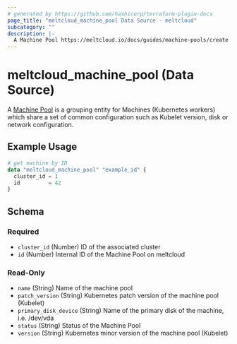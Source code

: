 ```yaml
---
# generated by https://github.com/hashicorp/terraform-plugin-docs
page_title: "meltcloud_machine_pool Data Source - meltcloud"
subcategory: ""
description: |-
  A Machine Pool https://meltcloud.io/docs/guides/machine-pools/create.html is a grouping entity for Machines (Kubernetes workers) which share a set of common configuration such as Kubelet version, disk or network configuration.
---
```


# meltcloud_machine_pool (Data Source)

A [Machine Pool](https://meltcloud.io/docs/guides/machine-pools/create.html) is a grouping entity for Machines (Kubernetes workers) which share a set of common configuration such as Kubelet version, disk or network configuration.

## Example Usage

```terraform
# get machine by ID
data "meltcloud_machine_pool" "example_id" {
  cluster_id = 1
  id         = 42
}
```

<!-- schema generated by tfplugindocs -->
## Schema

### Required

- `cluster_id` (Number) ID of the associated cluster
- `id` (Number) Internal ID of the Machine Pool on meltcloud

### Read-Only

- `name` (String) Name of the machine pool
- `patch_version` (String) Kubernetes patch version of the machine pool (Kubelet)
- `primary_disk_device` (String) Name of the primary disk of the machine, i.e. /dev/vda
- `status` (String) Status of the Machine Pool
- `version` (String) Kubernetes minor version of the machine pool (Kubelet)
